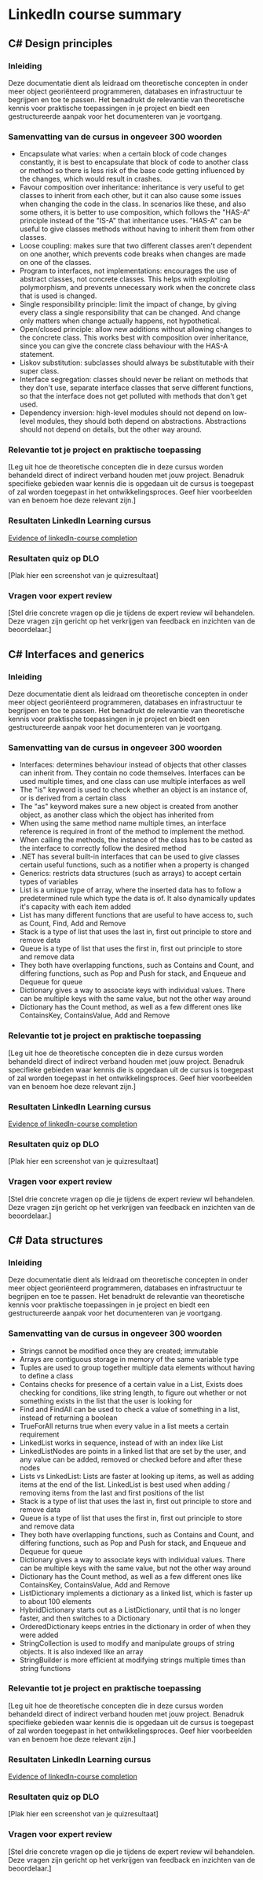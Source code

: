 # LinkedIn course summary

## C# Design principles

### Inleiding

Deze documentatie dient als leidraad om theoretische concepten in onder meer object georiënteerd programmeren, databases en infrastructuur te begrijpen en toe te passen. Het benadrukt de relevantie van theoretische kennis voor praktische toepassingen in je project en biedt een gestructureerde aanpak voor het documenteren van je voortgang.

### Samenvatting van de cursus in ongeveer 300 woorden
- Encapsulate what varies: when a certain block of code changes constantly, it is best to encapsulate that block of code to another class or method so there is less risk of the base code getting influenced by the changes, which would result in crashes.
- Favour composition over inheritance: inheritance is very useful to get classes to inherit from each other, but it can also cause some issues when changing the code in the class. In scenarios like these, and also some others, it is better to use composition, which follows the "HAS-A" principle instead of the "IS-A" that inheritance uses. "HAS-A" can be useful to give classes methods without having to inherit them from other classes.
- Loose coupling: makes sure that two different classes aren't dependent on one another, which prevents code breaks when changes are made on one of the classes.
- Program to interfaces, not implementations: encourages the use of abstract classes, not concrete classes. This helps with exploiting polymorphism, and prevents unnecessary work when the concrete class that is used is changed.
- Single responsibility principle: limit the impact of change, by giving every class a single responsibility that can be changed. And change only matters when change actually happens, not hypothetical.
- Open/closed principle: allow new additions without allowing changes to the concrete class. This works best with composition over inheritance, since you can give the concrete class behaviour with the HAS-A statement.
- Liskov substitution: subclasses should always be substitutable with their super class.
- Interface segregation: classes should never be reliant on methods that they don't use, separate interface classes that serve different functions, so that the interface does not get polluted with methods that don't get used.
- Dependency inversion: high-level modules should not depend on low-level modules, they should both depend on abstractions. Abstractions should not depend on details, but the other way around.

### Relevantie tot je project en praktische toepassing
[Leg uit hoe de theoretische concepten die in deze cursus worden behandeld direct of indirect verband houden met jouw project. Benadruk specifieke gebieden waar kennis die is opgedaan uit de cursus is toegepast of zal worden toegepast in het ontwikkelingsproces. Geef hier voorbeelden van en benoem hoe deze relevant zijn.]

### Resultaten LinkedIn Learning cursus
[Evidence of linkedIn-course completion](https://www.linkedin.com/learning/me/my-library/completed?u=2132228)

### Resultaten quiz op DLO
[Plak hier een screenshot van je quizresultaat]

### Vragen voor expert review
[Stel drie concrete vragen op die je tijdens de expert review wil behandelen. Deze vragen zijn gericht op het verkrijgen van feedback en inzichten van de beoordelaar.]

## C# Interfaces and generics

### Inleiding
Deze documentatie dient als leidraad om theoretische concepten in onder meer object georiënteerd programmeren, databases en infrastructuur te begrijpen en toe te passen. Het benadrukt de relevantie van theoretische kennis voor praktische toepassingen in je project en biedt een gestructureerde aanpak voor het documenteren van je voortgang.

### Samenvatting van de cursus in ongeveer 300 woorden
- Interfaces: determines behaviour instead of objects that other classes can inherit from. They contain no code themselves. Interfaces can be used multiple times, and one class can use multiple interfaces as well
- The "is" keyword is used to check whether an object is an instance of, or is derived from a certain class
- The "as" keyword makes sure a new object is created from another object, as another class which the object has inherited from
- When using the same method name multiple times, an interface reference is required in front of the method to implement the method.
- When calling the methods, the instance of the class has to be casted as the interface to correctly follow the desired method
- .NET has several built-in interfaces that can be used to give classes certain useful functions, such as a notifier when a property is changed
- Generics: restricts data structures (such as arrays) to accept certain types of variables
- List is a unique type of array, where the inserted data has to follow a predetermined rule which type the data is of. It also dynamically updates it's capacity with each item added
- List has many different functions that are useful to have access to, such as Count, Find, Add and Remove
- Stack is a type of list that uses the last in, first out principle to store and remove data
- Queue is a type of list that uses the first in, first out principle to store and remove data
- They both have overlapping functions, such as Contains and Count, and differing functions, such as Pop and Push for stack, and Enqueue and Dequeue for queue
- Dictionary gives a way to associate keys with individual values. There can be multiple keys with the same value, but not the other way around
- Dictionary has the Count method, as well as a few different ones like ContainsKey, ContainsValue, Add and Remove

### Relevantie tot je project en praktische toepassing
[Leg uit hoe de theoretische concepten die in deze cursus worden behandeld direct of indirect verband houden met jouw project. Benadruk specifieke gebieden waar kennis die is opgedaan uit de cursus is toegepast of zal worden toegepast in het ontwikkelingsproces. Geef hier voorbeelden van en benoem hoe deze relevant zijn.]

### Resultaten LinkedIn Learning cursus
[Evidence of linkedIn-course completion](https://www.linkedin.com/learning/me/my-library/completed?u=2132228)

### Resultaten quiz op DLO
[Plak hier een screenshot van je quizresultaat]

### Vragen voor expert review
[Stel drie concrete vragen op die je tijdens de expert review wil behandelen. Deze vragen zijn gericht op het verkrijgen van feedback en inzichten van de beoordelaar.]


## C# Data structures

### Inleiding

Deze documentatie dient als leidraad om theoretische concepten in onder meer object georiënteerd programmeren, databases en infrastructuur te begrijpen en toe te passen. Het benadrukt de relevantie van theoretische kennis voor praktische toepassingen in je project en biedt een gestructureerde aanpak voor het documenteren van je voortgang.

### Samenvatting van de cursus in ongeveer 300 woorden
- Strings cannot be modified once they are created; immutable
- Arrays are contiguous storage in memory of the same variable type
- Tuples are used to group together multiple data elements without having to define a class
- Contains checks for presence of a certain value in a List, Exists does checking for conditions, like string length, to figure out whether or not something exists in the list that the user is looking for
- Find and FindAll can be used to check a value of something in a list, instead of returning a boolean
- TrueForAll returns true when every value in a list meets a certain requirement
- LinkedList works in sequence, instead of with an index like List
- LinkedListNodes are points in a linked list that are set by the user, and any value can be added, removed or checked before and after these nodes
- Lists vs LinkedList: Lists are faster at looking up items, as well as adding items at the end of the list. LinkedList is best used when adding / removing items from the last and first positions of the list
- Stack is a type of list that uses the last in, first out principle to store and remove data
- Queue is a type of list that uses the first in, first out principle to store and remove data
- They both have overlapping functions, such as Contains and Count, and differing functions, such as Pop and Push for stack, and Enqueue and Dequeue for queue
- Dictionary gives a way to associate keys with individual values. There can be multiple keys with the same value, but not the other way around
- Dictionary has the Count method, as well as a few different ones like ContainsKey, ContainsValue, Add and Remove
- ListDictionary implements a dictionary as a linked list, which is faster up to about 100 elements
- HybridDictionary starts out as a ListDictionary, until that is no longer faster, and then switches to a Dictionary
- OrderedDictionary keeps entries in the dictionary in order of when they were added
- StringCollection is used to modify and manipulate groups of string objects. It is also indexed like an array
- StringBuilder is more efficient at modifying strings multiple times than string functions

### Relevantie tot je project en praktische toepassing
[Leg uit hoe de theoretische concepten die in deze cursus worden behandeld direct of indirect verband houden met jouw project. Benadruk specifieke gebieden waar kennis die is opgedaan uit de cursus is toegepast of zal worden toegepast in het ontwikkelingsproces. Geef hier voorbeelden van en benoem hoe deze relevant zijn.]

### Resultaten LinkedIn Learning cursus
[Evidence of linkedIn-course completion](https://www.linkedin.com/learning/me/my-library/completed?u=2132228)

### Resultaten quiz op DLO
[Plak hier een screenshot van je quizresultaat]

### Vragen voor expert review
[Stel drie concrete vragen op die je tijdens de expert review wil behandelen. Deze vragen zijn gericht op het verkrijgen van feedback en inzichten van de beoordelaar.]